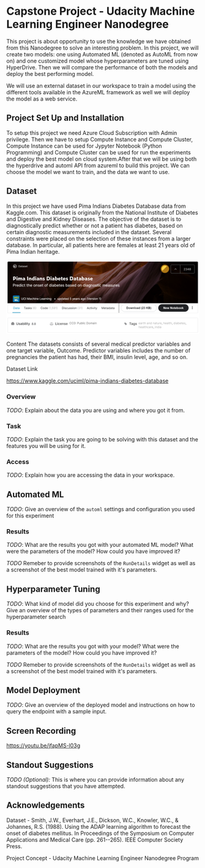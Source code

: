 # Capstone Project - Udacity Machine Learning Engineer Nanodegree

This project is about opportunity to use the knowledge we have obtained from this Nanodegree to solve an interesting problem. In this project, we will create two models: one using Automated ML (denoted as AutoML from now on) and one customized model whose hyperparameters are tuned using HyperDrive. Then we will compare the performance of both the models and deploy the best performing model.

We will use an external dataset in our workspace to train a model using the different tools available in the AzureML framework as well we will deploy the model as a web service.

## Project Set Up and Installation

To setup this project we need Azure Cloud Subscription with Admin privilege. Then we have to setup Compute Instance and Compute Cluster, Compute Instance can be used for Jypyter Notebook (Python Programming) and Compute Cluster can be used for run the experiments and deploy the best model on cloud system.After that we will be using both the hyperdrive and automl API from azureml to build this project. We can choose the model we want to train, and the data we want to use. 

## Dataset

In this project we have used Pima Indians Diabetes Database data from Kaggle.com.
This dataset is originally from the National Institute of Diabetes and Digestive and Kidney Diseases. The objective of the dataset is to diagnostically predict whether or not a patient has diabetes, based on certain diagnostic measurements included in the dataset. Several constraints were placed on the selection of these instances from a larger database. In particular, all patients here are females at least 21 years old of Pima Indian heritage.

![alt text](https://github.com/RajanKumarYadav/Machine-Learning-on-Microsoft-Azure/blob/main/Screenshots/KaggleDataset.PNG)

Content
The datasets consists of several medical predictor variables and one target variable, Outcome. Predictor variables includes the number of pregnancies the patient has had, their BMI, insulin level, age, and so on.

Dataset Link

https://www.kaggle.com/uciml/pima-indians-diabetes-database





### Overview
*TODO*: Explain about the data you are using and where you got it from.

### Task
*TODO*: Explain the task you are going to be solving with this dataset and the features you will be using for it.

### Access
*TODO*: Explain how you are accessing the data in your workspace.

## Automated ML
*TODO*: Give an overview of the `automl` settings and configuration you used for this experiment

### Results
*TODO*: What are the results you got with your automated ML model? What were the parameters of the model? How could you have improved it?

*TODO* Remeber to provide screenshots of the `RunDetails` widget as well as a screenshot of the best model trained with it's parameters.

## Hyperparameter Tuning
*TODO*: What kind of model did you choose for this experiment and why? Give an overview of the types of parameters and their ranges used for the hyperparameter search


### Results
*TODO*: What are the results you got with your model? What were the parameters of the model? How could you have improved it?

*TODO* Remeber to provide screenshots of the `RunDetails` widget as well as a screenshot of the best model trained with it's parameters.

## Model Deployment
*TODO*: Give an overview of the deployed model and instructions on how to query the endpoint with a sample input.

## Screen Recording

https://youtu.be/jfapMS-l03g

## Standout Suggestions
*TODO (Optional):* This is where you can provide information about any standout suggestions that you have attempted.

## Acknowledgements

Dataset - Smith, J.W., Everhart, J.E., Dickson, W.C., Knowler, W.C., & Johannes, R.S. (1988). Using the ADAP learning algorithm to forecast the onset of diabetes mellitus. In Proceedings of the Symposium on Computer Applications and Medical Care (pp. 261--265). IEEE Computer Society Press.

Project Concept - Udacity Machine Learning Engineer Nanodegree Program
